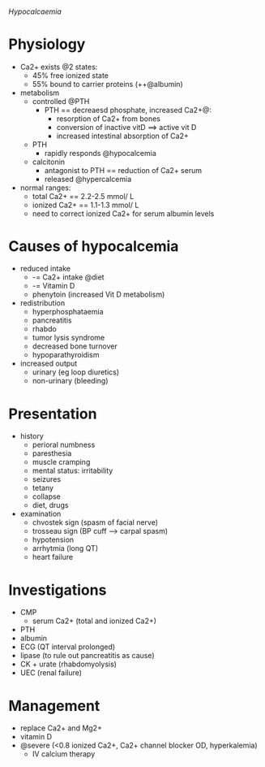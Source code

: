 ###### Hypocalcaemia

# Physiology 
- Ca2+ exists @2 states:
    + 45% free ionized state
    + 55% bound to carrier proteins (++@albumin)
- metabolism
    + controlled @PTH
        * PTH == decreaesd phosphate, increased Ca2+@:
            - resorption of Ca2+ from bones
            - conversion of inactive vitD ==> active vit D 
            - increased intestinal absorption of Ca2+   
    + PTH
        * rapidly responds @hypocalcemia
    + calcitonin
        * antagonist to PTH == reduction of Ca2+ serum
        * released @hypercalcemia
- normal ranges:
    + total Ca2+ == 2.2-2.5 mmol/ L
    + ionized Ca2+ == 1.1-1.3 mmol/ L
    + need to correct ionized Ca2+ for serum albumin levels

# Causes of hypocalcemia
- reduced intake    
    + -= Ca2+ intake @diet
    + -= Vitamin D
    + phenytoin (increased Vit D metabolism)
- redistribution
    + hyperphosphataemia
    + pancreatitis
    + rhabdo
    + tumor lysis syndrome
    + decreased bone turnover
    + hypoparathyroidism
- increased output
    + urinary (eg loop diuretics)
    + non-urinary (bleeding)

# Presentation
- history
    + perioral numbness
    + paresthesia
    + muscle cramping
    + mental status: irritability
    + seizures
    + tetany
    + collapse
    + diet, drugs
- examination
    + chvostek sign (spasm of facial nerve)
    + trosseau sign (BP cuff --> carpal spasm)
    + hypotension
    + arrhytmia (long QT)
    + heart failure

# Investigations
- CMP
    + serum Ca2+ (total and ionized Ca2+)
- PTH
- albumin
- ECG (QT interval prolonged)
- lipase (to rule out pancreatitis as cause)
- CK + urate (rhabdomyolysis)
- UEC (renal failure)

# Management
- replace Ca2+ and Mg2+
- vitamin D
- @severe (<0.8 ionized Ca2+, Ca2+ channel blocker OD, hyperkalemia)
    + IV calcium therapy


